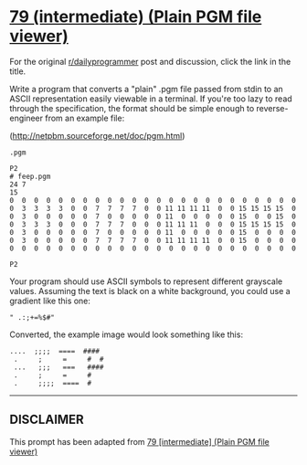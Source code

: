 # [79 (intermediate) (Plain PGM file viewer)](https://www.reddit.com/r/dailyprogrammer/comments/wvcv9/7182012_challenge_79_intermediate_plain_pgm_file/)

For the original [r/dailyprogrammer](https://www.reddit.com/r/dailyprogrammer/) post and discussion, click the link in the title.

Write a program that converts a "plain" .pgm file passed from stdin to an ASCII representation easily viewable in a terminal. If you're too lazy to read through the specification, the format should be simple enough to reverse-engineer from an example file:

(http://netpbm.sourceforge.net/doc/pgm.html)

```
.pgm
```

```
P2
# feep.pgm
24 7
15
0  0  0  0  0  0  0  0  0  0  0  0  0  0  0  0  0  0  0  0  0  0  0  0
0  3  3  3  3  0  0  7  7  7  7  0  0 11 11 11 11  0  0 15 15 15 15  0
0  3  0  0  0  0  0  7  0  0  0  0  0 11  0  0  0  0  0 15  0  0 15  0
0  3  3  3  0  0  0  7  7  7  0  0  0 11 11 11  0  0  0 15 15 15 15  0
0  3  0  0  0  0  0  7  0  0  0  0  0 11  0  0  0  0  0 15  0  0  0  0
0  3  0  0  0  0  0  7  7  7  7  0  0 11 11 11 11  0  0 15  0  0  0  0
0  0  0  0  0  0  0  0  0  0  0  0  0  0  0  0  0  0  0  0  0  0  0  0
```

```
P2
```
Your program should use ASCII symbols to represent different grayscale values. Assuming the text is black on a white background, you could use a gradient like this one:


```
" .:;+=%$#"
```
Converted, the example image would look something like this:


```
....  ;;;;  ====  #### 
 .     ;     =     #  # 
 ...   ;;;   ===   #### 
 .     ;     =     #    
 .     ;;;;  ====  #
```

----
## **DISCLAIMER**
This prompt has been adapted from [79 [intermediate] (Plain PGM file viewer)](https://www.reddit.com/r/dailyprogrammer/comments/wvcv9/7182012_challenge_79_intermediate_plain_pgm_file/
)

